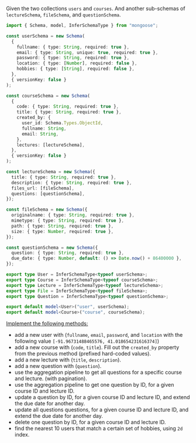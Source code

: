 
Given the two collections `users` and `courses`. And another sub-schemas of `lectureSchema`, `fileSchema`, and `questionSchema`.

```typescript
import { Schema, model, InferSchemaType } from "mongoose";

const userSchema = new Schema(
  {
    fullname: { type: String, required: true },
    email: { type: String, unique: true, required: true },
    password: { type: String, required: true },
    location: { type: [Number], required: false },
    hobbies: { type: [String], required: false },
  },
  { versionKey: false }
);

const courseSchema = new Schema(
  {
    code: { type: String, required: true },
    title: { type: String, required: true },
    created_by: {
      user_id: Schema.Types.ObjectId,
      fullname: String,
      email: String,
    },
    lectures: [lectureSchema],
  },
  { versionKey: false }
);

const lectureSchema = new Schema({
  title: { type: String, required: true },
  description: { type: String, required: true },
  files_url: [fileSchema],
  questions: [questionSchema],
});

const fileSchema = new Schema({
  originalname: { type: String, required: true },
  mimetype: { type: String, required: true },
  path: { type: String, required: true },
  size: { type: Number, required: true },
});

const questionSchema = new Schema({
  question: { type: String, required: true },
  due_date: { type: Number, default: () => Date.now() + 86400000 },
});

export type User = InferSchemaType<typeof userSchema>;
export type Course = InferSchemaType<typeof courseSchema>;
export type Lecture = InferSchemaType<typeof lectureSchema>;
export type File = InferSchemaType<typeof fileSchema>;
export type Question = InferSchemaType<typeof questionSchema>;

export default model<User>("user", userSchema);
export default model<Course>("course", courseSchema);
```

<ins>Implement the following methods:</ins>

- add a new user with (`fullname`, `email`, `password`, and `location` with the following value `[-91.96731488465576, 41.018654231616374]`)
- add a new course with (`code`, `title`). Fill out the `created_by` property from the previous method (prefixed hard-coded values).
- add a new lecture with (`title`, `description`).
- add a new question with (`question`).
- use the aggregation pipeline to get all questions for a specific course and lecture. (with pagination).
- use the aggregation pipeline to get one question by ID, for a given course ID and lecture ID.
- update a question by ID, for a given course ID and lecture ID, and extend the due date for another day.
- update all questions questions, for a given course ID and lecture ID, and extend the due date for another day.
- delete one question by ID, for a given course ID and lecture ID.
- find the nearest 10 users that match a certain set of hobbies, using `2d` index.
